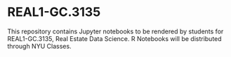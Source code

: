 # REAL1-GC.3135
This repository contains Jupyter notebooks to be rendered by students for REAL1-GC.3135, Real Estate Data Science.  R Notebooks will be distributed through NYU Classes.
